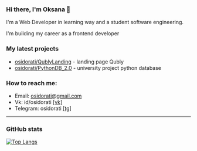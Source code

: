 ### Hi there, I'm Oksana 👋

I'm a Web Developer in learning way and a student software engineering.

I'm building my career as a frontend developer

### My latest projects
  * [osidorati/QublyLanding](https://github.com/osidorati/QublyLanding) - landing page Qubly
  * [osidorati/PythonDB_2.0](https://github.com/osidorati/PythonDB_2.0) - university project python database

### How to reach me:
  * Email: osidorati@gmail.com 
  * Vk: id/osidorati [[vk]](https://vk.com/osidorati)
  * Telegram: osidorati [[tg]](https://t.me/osidorati)

*************************
### GitHub stats

[![Top Langs](https://github-readme-stats.vercel.app/api/top-langs/?username=osidorati)](https://github.com/osidorati/github-readme-stats)

